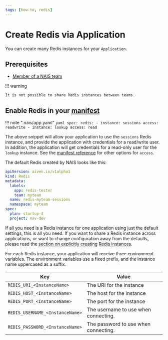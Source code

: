 ```yaml
---
tags: [how-to, redis]
---
```


# Create Redis via Application

You can create many Redis instances for your `Application`.

## Prerequisites
- [Member of a NAIS team](../../../explanations/team.md)

!!! warning 

    It is not possible to share Redis instances between teams.

## Enable Redis in your [manifest][app-spec-redis]

!!! note ".nais/app.yaml"
    ```yaml
    spec:
      redis:
        - instance: sessions
          access: readwrite
        - instance: lookup
          access: read
    ```

The above snippet will allow your application to use the `sessions`
Redis instance, and provide the application with credentials for a
read/write user. In addition, the application will get credentials for
a read-only user for the `lookup` instance. See the [manifest
reference][app-spec-redis] for other
options for `access`.

The default Redis created by NAIS looks like this:

```yaml
apiVersion: aiven.io/v1alpha1
kind: Redis
metadata:
  labels:
    app: redis-tester
    team: myteam
  name: redis-myteam-sessions
  namespace: myteam
spec:
  plan: startup-4
  project: nav-dev
```

If all you need is a Redis instance for one application using just the
default settings, this is all you need. If you want to share a Redis
instance across applications, or want to change configuration away
from the defaults, please read the [section on explicitly creating
Redis instances](create-explicit.md).

For each Redis instance, your application will receive
three environment variables. The environment variables use a fixed
prefix, and the instance name uppercased as a suffix.

| Key                             | Value                                |
|---------------------------------|--------------------------------------|
| `REDIS_URI_<InstanceName>`      | The URI for the instance             |
| `REDIS_HOST_<InstanceName>`     | The host for the instance            |
| `REDIS_PORT_<InstanceName>`     | The port for the instance            |
| `REDIS_USERNAME_<InstanceName>` | The username to use when connecting. |
| `REDIS_PASSWORD_<InstanceName>` | The password to use when connecting. |

[app-spec-redis]: ../../../workloads/application/reference/application-spec.md#redis
